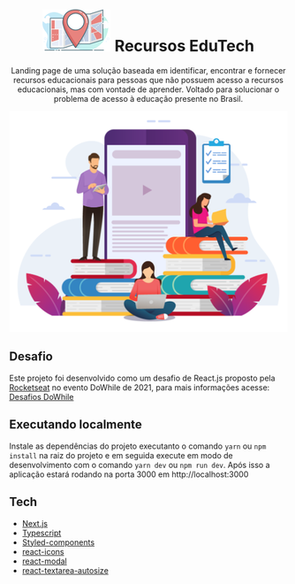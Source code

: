 <div align="center">
  <h1>
    <img src=".github/logo.svg" alt="Logo">
    Recursos EduTech
  </h1>
  <p>
    Landing page de uma solução baseada em identificar, encontrar e fornecer recursos educacionais para pessoas que não possuem acesso a recursos educacionais, mas com vontade de aprender. Voltado para solucionar o problema de acesso à educação presente no Brasil.
  </p>
  <img src=".github/cover.svg" alt="Cover">
</div>

## Desafio

Este projeto foi desenvolvido como um desafio de React.js proposto pela [Rocketseat][rocketseat] no evento DoWhile de 2021, para mais informações acesse: [Desafios DoWhile][desafio]

## Executando localmente

Instale as dependências do projeto executanto o comando `yarn` ou `npm install` na raiz do projeto e em seguida execute em modo de desenvolvimento com o comando `yarn dev` ou `npm run dev`. Após isso a aplicação estará rodando na porta 3000 em http://localhost:3000

## Tech

- [Next.js][next]
- [Typescript][typescript]
- [Styled-components][styled]
- [react-icons][react_icons]
- [react-modal][react_modal]
- [react-textarea-autosize][react_textarea]

[next]: https://nextjs.org
[typescript]: https://www.typescriptlang.org
[styled]: https://styled-components.com
[react_icons]: https://react-icons.github.io/react-icons
[react_modal]: https://www.npmjs.com/package/react-modal
[react_textarea]: https://www.npmjs.com/package/react-textarea-autosize
[rocketseat]: https://www.rocketseat.com.br
[desafio]: https://efficient-sloth-d85.notion.site/Instru-es-dos-desafios-f2f2c5574cf640c59de425413f60c8eb
